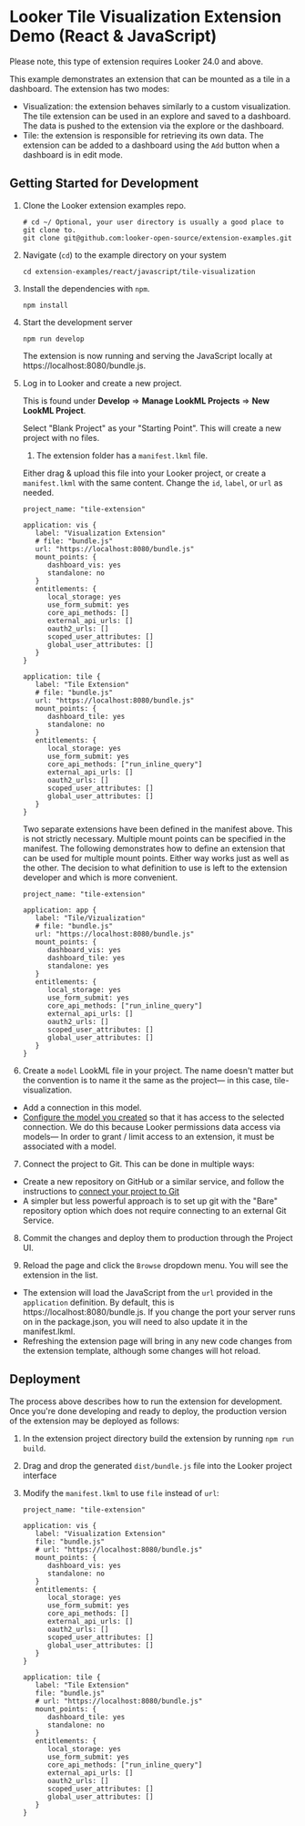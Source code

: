 # Looker Tile Visualization Extension Demo (React & JavaScript)

Please note, this type of extension requires Looker 24.0 and above.

This example demonstrates an extension that can be mounted as a tile in a dashboard. The extension has two modes:

- Visualization: the extension behaves similarly to a custom visualization. The tile extension can be used in an explore and saved to a dashboard. The data is pushed to the extension via the explore or the dashboard.
- Tile: the extension is responsible for retrieving its own data. The extension can be added to a dashboard using the `Add` button when a dashboard is in edit mode.

## Getting Started for Development

1. Clone the Looker extension examples repo.

   ```
   # cd ~/ Optional, your user directory is usually a good place to git clone to.
   git clone git@github.com:looker-open-source/extension-examples.git
   ```

2. Navigate (`cd`) to the example directory on your system

   ```
   cd extension-examples/react/javascript/tile-visualization
   ```

3. Install the dependencies with `npm`.

   ```
   npm install
   ```

4. Start the development server

   ```
   npm run develop
   ```

   The extension is now running and serving the JavaScript locally at https://localhost:8080/bundle.js.

5. Log in to Looker and create a new project.

   This is found under **Develop** => **Manage LookML Projects** => **New LookML Project**.

   Select "Blank Project" as your "Starting Point". This will create a new project with no files.

   1. The extension folder has a `manifest.lkml` file.

   Either drag & upload this file into your Looker project, or create a `manifest.lkml` with the same content. Change the `id`, `label`, or `url` as needed.

   ```
   project_name: "tile-extension"

   application: vis {
      label: "Visualization Extension"
      # file: "bundle.js"
      url: "https://localhost:8080/bundle.js"
      mount_points: {
         dashboard_vis: yes
         standalone: no
      }
      entitlements: {
         local_storage: yes
         use_form_submit: yes
         core_api_methods: []
         external_api_urls: []
         oauth2_urls: []
         scoped_user_attributes: []
         global_user_attributes: []
      }
   }

   application: tile {
      label: "Tile Extension"
      # file: "bundle.js"
      url: "https://localhost:8080/bundle.js"
      mount_points: {
         dashboard_tile: yes
         standalone: no
      }
      entitlements: {
         local_storage: yes
         use_form_submit: yes
         core_api_methods: ["run_inline_query"]
         external_api_urls: []
         oauth2_urls: []
         scoped_user_attributes: []
         global_user_attributes: []
      }
   }
   ```

   Two separate extensions have been defined in the manifest above. This is not strictly necessary. Multiple mount points can be specified in the manifest. The following demonstrates how to define an extension that can be used for multiple mount points. Either way works just as well as the other. The decision to what definition to use is left to the extension developer and which is more convenient.

   ```
   project_name: "tile-extension"

   application: app {
      label: "Tile/Vizualization"
      # file: "bundle.js"
      url: "https://localhost:8080/bundle.js"
      mount_points: {
         dashboard_vis: yes
         dashboard_tile: yes
         standalone: yes
      }
      entitlements: {
         local_storage: yes
         use_form_submit: yes
         core_api_methods: ["run_inline_query"]
         external_api_urls: []
         oauth2_urls: []
         scoped_user_attributes: []
         global_user_attributes: []
      }
   }

   ```

6. Create a `model` LookML file in your project. The name doesn't matter but the convention is to name it the same as the project— in this case, tile-visualization.

- Add a connection in this model.
- [Configure the model you created](https://docs.looker.com/data-modeling/getting-started/create-projects#configuring_a_model) so that it has access to the selected connection.
  We do this because Looker permissions data access via models— In order to grant / limit access to an extension, it must be associated with a model.

7. Connect the project to Git. This can be done in multiple ways:

- Create a new repository on GitHub or a similar service, and follow the instructions to [connect your project to Git](https://docs.looker.com/data-modeling/getting-started/setting-up-git-connection)
- A simpler but less powerful approach is to set up git with the "Bare" repository option which does not require connecting to an external Git Service.

8. Commit the changes and deploy them to production through the Project UI.

9. Reload the page and click the `Browse` dropdown menu. You will see the extension in the list.

- The extension will load the JavaScript from the `url` provided in the `application` definition. By default, this is https://localhost:8080/bundle.js. If you change the port your server runs on in the package.json, you will need to also update it in the manifest.lkml.
- Refreshing the extension page will bring in any new code changes from the extension template, although some changes will hot reload.

## Deployment

The process above describes how to run the extension for development. Once you're done developing and ready to deploy, the production version of the extension may be deployed as follows:

1. In the extension project directory build the extension by running `npm run build`.
2. Drag and drop the generated `dist/bundle.js` file into the Looker project interface
3. Modify the `manifest.lkml` to use `file` instead of `url`:

   ```
   project_name: "tile-extension"

   application: vis {
      label: "Visualization Extension"
      file: "bundle.js"
      # url: "https://localhost:8080/bundle.js"
      mount_points: {
         dashboard_vis: yes
         standalone: no
      }
      entitlements: {
         local_storage: yes
         use_form_submit: yes
         core_api_methods: []
         external_api_urls: []
         oauth2_urls: []
         scoped_user_attributes: []
         global_user_attributes: []
      }
   }

   application: tile {
      label: "Tile Extension"
      file: "bundle.js"
      # url: "https://localhost:8080/bundle.js"
      mount_points: {
         dashboard_tile: yes
         standalone: no
      }
      entitlements: {
         local_storage: yes
         use_form_submit: yes
         core_api_methods: ["run_inline_query"]
         external_api_urls: []
         oauth2_urls: []
         scoped_user_attributes: []
         global_user_attributes: []
      }
   }
   ```
